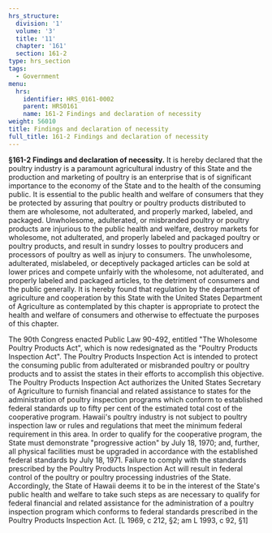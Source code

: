 ```yaml
---
hrs_structure:
  division: '1'
  volume: '3'
  title: '11'
  chapter: '161'
  section: 161-2
type: hrs_section
tags:
  - Government
menu:
  hrs:
    identifier: HRS_0161-0002
    parent: HRS0161
    name: 161-2 Findings and declaration of necessity
weight: 56010
title: Findings and declaration of necessity
full_title: 161-2 Findings and declaration of necessity
---
```

**§161-2 Findings and declaration of necessity.** It is hereby declared that the poultry industry is a paramount agricultural industry of this State and the production and marketing of poultry is an enterprise that is of significant importance to the economy of the State and to the health of the consuming public. It is essential to the public health and welfare of consumers that they be protected by assuring that poultry or poultry products distributed to them are wholesome, not adulterated, and properly marked, labeled, and packaged. Unwholesome, adulterated, or misbranded poultry or poultry products are injurious to the public health and welfare, destroy markets for wholesome, not adulterated, and properly labeled and packaged poultry or poultry products, and result in sundry losses to poultry producers and processors of poultry as well as injury to consumers. The unwholesome, adulterated, mislabeled, or deceptively packaged articles can be sold at lower prices and compete unfairly with the wholesome, not adulterated, and properly labeled and packaged articles, to the detriment of consumers and the public generally. It is hereby found that regulation by the department of agriculture and cooperation by this State with the United States Department of Agriculture as contemplated by this chapter is appropriate to protect the health and welfare of consumers and otherwise to effectuate the purposes of this chapter.

The 90th Congress enacted Public Law 90-492, entitled "The Wholesome Poultry Products Act", which is now redesignated as the "Poultry Products Inspection Act". The Poultry Products Inspection Act is intended to protect the consuming public from adulterated or misbranded poultry or poultry products and to assist the states in their efforts to accomplish this objective. The Poultry Products Inspection Act authorizes the United States Secretary of Agriculture to furnish financial and related assistance to states for the administration of poultry inspection programs which conform to established federal standards up to fifty per cent of the estimated total cost of the cooperative program. Hawaii's poultry industry is not subject to poultry inspection law or rules and regulations that meet the minimum federal requirement in this area. In order to qualify for the cooperative program, the State must demonstrate "progressive action" by July 18, 1970; and, further, all physical facilities must be upgraded in accordance with the established federal standards by July 18, 1971\. Failure to comply with the standards prescribed by the Poultry Products Inspection Act will result in federal control of the poultry or poultry processing industries of the State. Accordingly, the State of Hawaii deems it to be in the interest of the State's public health and welfare to take such steps as are necessary to qualify for federal financial and related assistance for the administration of a poultry inspection program which conforms to federal standards prescribed in the Poultry Products Inspection Act. [L 1969, c 212, §2; am L 1993, c 92, §1]